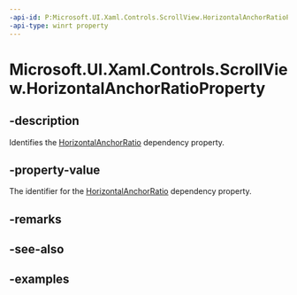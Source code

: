 ```yaml
---
-api-id: P:Microsoft.UI.Xaml.Controls.ScrollView.HorizontalAnchorRatioProperty
-api-type: winrt property
---
```


# Microsoft.UI.Xaml.Controls.ScrollView.HorizontalAnchorRatioProperty

<!--
public static Windows.UI.Xaml.DependencyProperty HorizontalAnchorRatioProperty { get; }
-->


## -description

Identifies the [HorizontalAnchorRatio](scrollview_horizontalanchorratio.md) dependency property.

## -property-value

The identifier for the [HorizontalAnchorRatio](scrollview_horizontalanchorratio.md) dependency property.

## -remarks

## -see-also

## -examples



